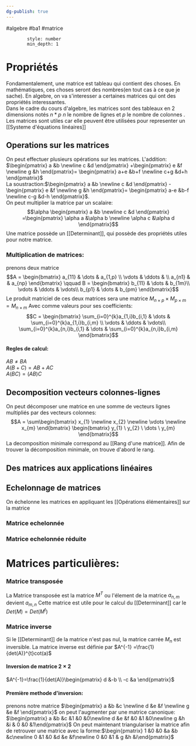 ```yaml
---
dg-publish: true
---
```

#algebre #ba1 #matrice 
```toc
		style: number
		min_depth: 1
```
# Propriétés
Fondamentalement, une matrice est tableau qui contient des choses. En mathématiques, ces choses seront des nombres(en tout cas à ce que je sache). En algebre, on va s'interesser a certaines matrices qui ont des propriétés interessantes.\
Dans le cadre du cours d'algebre, les matrices sont des tableaux en 2 dimensions notés $n*p$ $n$ le nombre de lignes et $p$ le nombre de colonnes . Les matrices sont utiles car elle peuvent être utilisées pour representer un [[Systeme d'équations linéaires]]
## Operations sur les matrices
On peut effectuer plusieurs opérations sur les matrices.
L'addition: $\begin{pmatrix} a &b \newline c &d \end{pmatrix} +\begin{pmatrix} e &f \newline g &h \end{pmatrix}= \begin{pmatrix} a+e &b+f \newline c+g &d+h \end{pmatrix}$\
La soustraction:$\begin{pmatrix} a &b \newline c &d \end{pmatrix} -\begin{pmatrix} e &f \newline g &h \end{pmatrix}= \begin{pmatrix} a-e &b-f \newline c-g &d-h \end{pmatrix}$.\
On peut multiplier la matrice par un scalaire:
$$\alpha \begin{pmatrix} a &b \newline c &d \end{pmatrix} =\begin{pmatrix} \alpha a &\alpha b \newline \alpha c  &\alpha d \end{pmatrix}$$
Une matrice possède un [[Determinant]], qui possède des propriétés utiles pour notre matrice.
### Multiplication de matrices:
prenons deux matrice
$$A = \begin{bmatrix} 
a_{11}  & \dots & a_{1,p} \\
\vdots & \ddots & \\
a_{n1} & & a_{np} 
\end{bmatrix}
\qquad
B = \begin{bmatrix} 
b_{11} & \dots  & b_{1m}\\
\vdots & \ddots & \vdots\\
b_{p1} & \dots  & b_{pm} 
\end{bmatrix}$$
Le produit matriciel de ces deux matrices sera une matrice $M_{n\times p}\times M_{p\times m} =M_{n\times m}$
	Avec comme valeurs pour ses coefficients:
	$$C = \begin{bmatrix} 
    \sum_{i=0}^{k}a_{1,i}b_{i,1} & \dots  &  \sum_{i=0}^{k}a_{1,i}b_{i,m} \\
    \vdots & \ddots & \vdots\\
     \sum_{i=0}^{k}a_{n,i}b_{i,1}  & \dots  &  \sum_{i=0}^{k}a_{n,i}b_{i,m} 
    \end{bmatrix}$$
	
#### Regles de calcul:
$AB \neq BA$\
$A(B+C) = AB + AC$\
$A(BC)=(AB)C$
## Decomposition vecteurs colonnes-lignes
On peut décomposer une matrice en une somme de vecteurs lignes multipliés par des vecteurs colonnes:
 $$A = \sum\begin{bmatrix}
 x_{1} \newline
 x_{2} \newline
 \vdots \newline
 x_{m}
 \end{bmatrix}
 \begin{bmatrix}
 y_{1} \
 y_{2} \
 \dots \
 y_{m}
 \end{bmatrix}$$
 La decomposition minimale correspond au [[Rang d'une matrice]].
 Afin de trouver la décomposition minimale, on trouve d'abord le rang.
 
## Des matrices aux applications linéaires

## Echelonnage de matrices

On échelonne les matrices en appliquant les [[Opérations élémentaires]] sur la matrice
### Matrice echelonnée
### Matrice echelonnée réduite

# Matrices particulières:
### Matrice transposée
La Matrice transposée est la matrice $M^{T}$ ou l'élement de la matrice $a_{n,m}$ devient $a_{m,n}$
Cette matrice est utile pour le calcul du [[Determinant]] car le $Det(M)= Det(M^{t})$

### Matrice inverse
Si le [[Determinant]] de la matrice n'est pas nul, la matrice carrée $M_{n}$ est inversible. 
La matrice inverse est définie par $A^{-1} =\frac{1}{det(A)}^{t}cot(a)$
#### Inversion de matrice $2\times2$
$A^{-1}=\frac{1}{det(A)}\begin{pmatrix} d &-b \\ -c &a \end{pmatrix}$
#### Première methode d'inversion:
prenons notre matrice $\begin{pmatrix} a &b &c \newline d &e &f \newline g &e &f \end{pmatrix}$ on peut l'augmenter par une matrice canonique: $\begin{pmatrix} a &b &c &1 &0 &0\newline d &e &f &0 &1 &0\newline g &h &i & 0 &0 &1\end{pmatrix}$ On peut maintenant triangulariser la matrice afin de retrouver une matrice avec la forme:$\begin{pmatrix} 1 &0 &0 &a &b &c\newline 0 &1 &0 &d &e &f\newline 0 &0 &1 & g &h &i\end{pmatrix}$